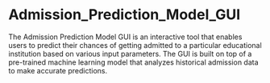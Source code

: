 # Admission_Prediction_Model_GUI
The Admission Prediction Model GUI is an interactive tool that enables users to predict their chances of getting admitted to a particular educational institution based on various input parameters. The GUI is built on top of a pre-trained machine learning model that analyzes historical admission data to make accurate predictions.
